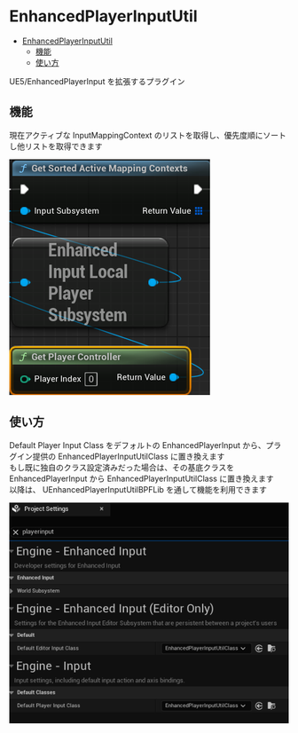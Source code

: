 # EnhancedPlayerInputUtil

- [EnhancedPlayerInputUtil](#enhancedplayerinpututil)
	- [機能](#機能)
	- [使い方](#使い方)

UE5/EnhancedPlayerInput を拡張するプラグイン

## 機能

現在アクティブな InputMappingContext のリストを取得し、優先度順にソートし他リストを取得できます  

![a.png](./README_res/a.png)

## 使い方

Default Player Input Class をデフォルトの EnhancedPlayerInput から、プラグイン提供の EnhancedPlayerInputUtilClass に置き換えます  
もし既に独自のクラス設定済みだった場合は、その基底クラスを EnhancedPlayerInput から EnhancedPlayerInputUtilClass に置き換えます  
以降は、 UEnhancedPlayerInputUtilBPFLib を通して機能を利用できます  

![a.png](./README_res/b.png)
